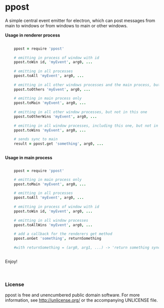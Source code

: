 # ppost

A simple central event emitter for electron, which can post messages from main to windows or from windows to main or other windows.
  
**Usage in renderer process**
```coffee
      
    ppost = require 'ppost'  
    
    # emitting in process of window with id
    ppost.toWin id, 'myEvent', arg0, ...
    
    # emitting in all processes
    ppost.toAll 'myEvent', arg0, ...
    
    # emitting in all other windows processes and the main process, but not in this one
    ppost.toOthers 'myEvent', arg0, ...
    
    # emitting in main process only
    ppost.toMain 'myEvent', arg0, ...
    
    # emitting in all other window processes, but not in this one
    ppost.toOtherWins 'myEvent', arg0, ...
    
    # emitting in all window processes, including this one, but not in main
    ppost.toWins 'myEvent', arg0, ...
    
    # sends sync to main 
    result = ppost.get 'something', arg0, ...
                           
```  
  
**Usage in main process**
```coffee

    ppost = require 'ppost'

    # emitting in main process only
    ppost.toMain 'myEvent', arg0, ...
    
    # emitting in all processes
    ppost.toAll 'myEvent', arg0, ...
    
    # emitting in process of window with id
    ppost.toWin id, 'myEvent', arg0, ...
    
    # emitting in all window processes
    ppost.toAllWins 'myEvent', arg0, ...
    
    # add a callback for the renderers get method
    ppost.onGet 'something', returnSomething
     
    #with returnSomething = (arg0, arg1, ...) -> 'return something sync to renderer' 
    
```
    
Enjoy!
<br>  
<br>  

### License    
   
ppost is free and unencumbered public domain software. For more information, see http://unlicense.org/ or the accompanying UNLICENSE file.
  